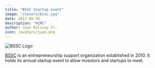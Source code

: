 ```yaml
---
title: "BSSC Startup event"
image: "/covers/bssc.jpg"
date: 2017-08-26
description: "HCMC"
author: Juan Dalisay Jr.
icon: /avatars/juan.png
---
```



![BSSC Logo](https://sorasystem.sirv.com/logos/bssc.png)

[BSSC](https://www.bssc.vn) is an entrepreneurship support organization established in 2010. It holds its annual startup event to allow investors and startups to meet. 
